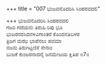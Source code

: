 +++
title = "007 ಭುಜವನೊದರಿಸಿ ಸಿಂಹರವದಲಿ"

+++
ಭುಜವನೊದರಿಸಿ ಸಿಂಹರವದಲಿ  
ಗಜರಿ ಗದೆಯನು ತಿರುಹಿ ರಿಪು ಭೂ  
ಭುಜರನರಸಿದನಳವಿಗಾಂತರೆ ಕೊಂದನತಿಬಳರ  
ತ್ರಿಜಗ ಮಝ ಭಾಪೆನಲು ಪವಮಾ  
ನಜನು ತಿರುಗಿಟ್ಟಣಿಸೆ ಸೇನಾಂ  
ಬುಜಕೆ ಕುಂಜರನಾದನೈ ಜನಮೇಜಯ ಕ್ಷಿತಿಪ      ॥7॥